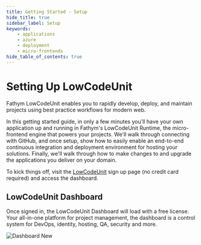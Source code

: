 ```yaml
---
title: Getting Started - Setup
hide_title: true
sidebar_label: Setup
keywords:
    - applications
    - azure
    - deployment
    - micro-frontends
hide_table_of_contents: true
---
```


# Setting Up LowCodeUnit

Fathym LowCodeUnit enables you to rapidly develop, deploy, and maintain projects using best practice workflows for modern web.

In this getting started guide, in only a few minutes you'll have your own application up and running in Fathym's LowCodeUnit Runtime, the micro-frontend engine that powers your projects.  We'll walk through connecting with GitHub, and once setup, show how to easily enable an end-to-end continuous integration and deployment environment for hosting your solutions.  Finally, we'll walk through how to make changes to and upgrade the applications you deliver on your domain.  

To kick things off, visit the [LowCodeUnit](https://www.lowcodeunit.com/dashboard) sign up page (no credit card required) and access the dashboard.

## LowCodeUnit Dashboard

Once signed in, the LowCodeUnit Dashboard will load with a free license.  Your all-in-one platform for project management, the dashboard is a control system for DevOps, identity, hosting, QA, security and more.

![Dashboard New](/img/screenshots/dashboard-new.png)
